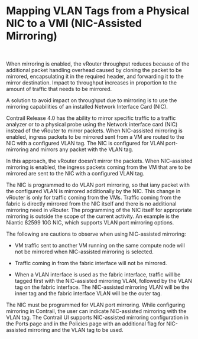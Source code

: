 # Mapping VLAN Tags from a Physical NIC to a VMI (NIC-Assisted Mirroring)

 

When mirroring is enabled, the vRouter throughput reduces because of the
additional packet handling overhead caused by cloning the packet to be
mirrored, encapsulating it in the required header, and forwarding it to
the mirror destination. Impact to throughput increases in proportion to
the amount of traffic that needs to be mirrored.

A solution to avoid impact on throughput due to mirroring is to use the
mirroring capabilities of an installed Network Interface Card (NIC).

Contrail Release 4.0 has the ability to mirror specific traffic to a
traffic analyzer or to a physical probe using the Network interface card
(NIC) instead of the vRouter to mirror packets. When NIC-assisted
mirroring is enabled, ingress packets to be mirrored sent from a VM are
routed to the NIC with a configured VLAN tag. The NIC is configured for
VLAN port-mirroring and mirrors any packet with the VLAN tag.

In this approach, the vRouter doesn’t mirror the packets. When
NIC-assisted mirroring is enabled, the ingress packets coming from the
VM that are to be mirrored are sent to the NIC with a configured VLAN
tag.

The NIC is programmed to do VLAN port mirroring, so that iany packet
with the configured VLAN is mirrored additionally by the NIC. This
change in vRouter is only for traffic coming from the VMs. Traffic
coming from the fabric is directly mirrored from the NIC itself and
there is no additional mirroring need in vRouter. The programming of the
NIC itself for appropriate mirroring is outside the scope of the current
activity. An example is the Niantic 82599 10G NIC, which supports VLAN
port mirroring options.

The following are cautions to observe when using NIC-assisted mirroring:

-   VM traffic sent to another VM running on the same compute node will
    not be mirrored when NIC-assisted mirroring is selected.

-   Traffic coming in from the fabric interface will not be mirrored.

-   When a VLAN interface is used as the fabric interface, traffic will
    be tagged first with the NIC-assisted mirroring VLAN, followed by
    the VLAN tag on the fabric interface. The NIC-assisted mirroring
    VLAN will be the inner tag and the fabric interface VLAN will be the
    outer tag.

The NIC must be programmed for VLAN port mirroring. While configuring
mirroring in Contrail, the user can indicate NIC-assisted mirroring with
the VLAN tag. The Contrail UI supports NIC-assisted mirroring
configuration in the Ports page and in the Policies page with an
additional flag for NIC-assisted mirroring and the VLAN tag to be used.

 
